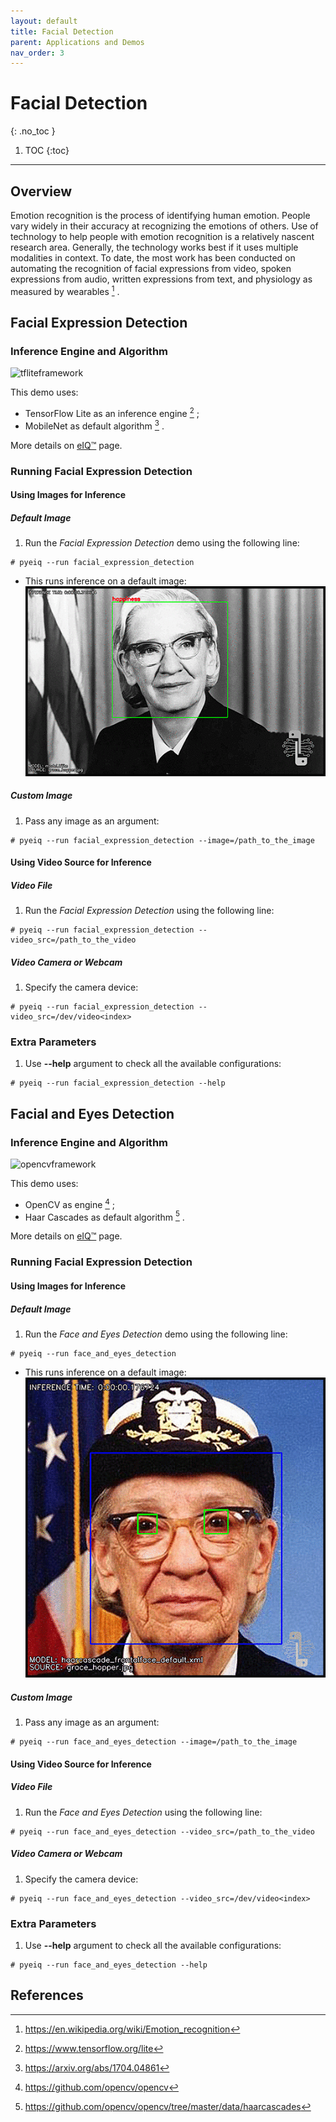 ```yaml
---
layout: default
title: Facial Detection
parent: Applications and Demos
nav_order: 3
---
```


# **Facial Detection**
{: .no_toc }

1. TOC
{:toc}
---

## **Overview**

Emotion recognition is the process of identifying human emotion. People vary
widely in their accuracy at recognizing the emotions of others. Use of technology
to help people with emotion recognition is a relatively nascent research area.
Generally, the technology works best if it uses multiple modalities in context.
To date, the most work has been conducted on automating the recognition of facial
expressions from video, spoken expressions from audio, written expressions from
text, and physiology as measured by wearables [^1] .


## **Facial Expression Detection**

### **Inference Engine and Algorithm**

![tfliteframework][tflite]

This demo uses:

 * TensorFlow Lite as an inference engine [^2] ;
 * MobileNet as default algorithm [^3] .

More details on [eIQ™][eiq] page.

### **Running Facial Expression Detection**

#### **Using Images for Inference**

##### **Default Image**

1. Run the _Facial Expression Detection_ demo using the following line:
```console
# pyeiq --run facial_expression_detection
```
  * This runs inference on a default image:
  ![facial_detection][image_eiqfacialexpressiondetection]

##### **Custom Image**

1. Pass any image as an argument:
```console
# pyeiq --run facial_expression_detection --image=/path_to_the_image
```

#### **Using Video Source for Inference**

##### **Video File**

1. Run the _Facial Expression Detection_ using the following line:
```console
# pyeiq --run facial_expression_detection --video_src=/path_to_the_video
```

##### **Video Camera or Webcam**

1. Specify the camera device:
```console
# pyeiq --run facial_expression_detection --video_src=/dev/video<index>
```

### **Extra Parameters**

1. Use **--help** argument to check all the available configurations:
```console
# pyeiq --run facial_expression_detection --help
```

## **Facial and Eyes Detection**

### **Inference Engine and Algorithm**

![opencvframework][opencv]

This demo uses:

 * OpenCV as engine [^4] ;
 * Haar Cascades as default algorithm [^5] .

More details on [eIQ™][eiq] page.

### **Running Facial Expression Detection**

#### **Using Images for Inference**

##### **Default Image**

1. Run the _Face and Eyes Detection_ demo using the following line:
```console
# pyeiq --run face_and_eyes_detection
```
  * This runs inference on a default image:
  ![face_detection][image_eiqfaceandeyesdetection]

##### **Custom Image**

1. Pass any image as an argument:
```console
# pyeiq --run face_and_eyes_detection --image=/path_to_the_image
```

#### **Using Video Source for Inference**

##### **Video File**

1. Run the _Face and Eyes Detection_ using the following line:
```console
# pyeiq --run face_and_eyes_detection --video_src=/path_to_the_video
```

##### **Video Camera or Webcam**

1. Specify the camera device:
```console
# pyeiq --run face_and_eyes_detection --video_src=/dev/video<index>
```

### **Extra Parameters**

1. Use **--help** argument to check all the available configurations:
```console
# pyeiq --run face_and_eyes_detection --help
```

## **References**

[^1]: https://en.wikipedia.org/wiki/Emotion_recognition
[^2]: https://www.tensorflow.org/lite
[^3]: https://arxiv.org/abs/1704.04861
[^4]: https://github.com/opencv/opencv
[^5]: https://github.com/opencv/opencv/tree/master/data/haarcascades

[image_eiqfacialexpressiondetection]: ../media/demos/eIQFacialExpressionDetection/image_eiqfacialexpressiondetection_resized_logo.gif

[image_eiqfaceandeyesdetection]: ../media/demos/eIQFaceAndEyesDetection/image_eiqfaceandeyesdetection_resized_logo.gif

[tflite]: https://img.shields.io/badge/TFLite-2.1.0-orange
[opencv]: https://img.shields.io/badge/OpenCV-4.2.0-yellow
[eiq]: https://www.nxp.com/design/software/development-software/eiq-ml-development-environment:EIQ
